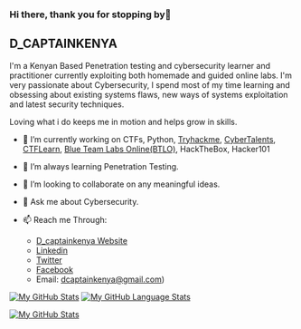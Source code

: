### Hi there, thank you for stopping by👋


## D_CAPTAINKENYA
I'm a Kenyan Based Penetration testing and cybersecurity learner and practitioner currently exploiting both homemade and guided online labs.
I'm very passionate about Cybersecurity, I spend most of my time learning and obsessing about existing systems flaws, new ways of systems exploitation and latest security techniques.

Loving what i do keeps me in motion and helps grow in skills.


- 🔭 I’m currently working on CTFs, Python, [Tryhackme](https://tryhackme.com/p/Dcaptainkenya), [CyberTalents](https://cybertalents.com/members/d_captainkenya/profile), [CTFLearn](https://ctflearn.com/user/d_captainkenya), [Blue Team Labs Online(BTLO)](https://blueteamlabs.online/home/user/11b99135332c19a8e83e3c), HackTheBox, Hacker101
- 🌱 I’m always learning Penetration Testing.
- 👯 I’m looking to collaborate on any meaningful ideas.
- 💬 Ask me about Cybersecurity.

- 📫 Reach me Through: 
     - [D_captainkenya Website](https://d-captainkenya.github.io)
     - [Linkedin](https://www.linkedin.com/in/dennis-masila-a48067160/)
     - [Twitter](https://twitter.com/d_captainkenya)
     - [Facebook](https://www.facebook.com/dee.captainkenya)
     - Email: dcaptainkenya@gmail.com)
      
[![My GitHub Stats](https://github-readme-stats.vercel.app/api/?username=d-captainkenya&count_private=true&theme=tokyonight&showicons=true)]()
[![My GitHub Language Stats](https://github-readme-stats.vercel.app/api/top-langs/?username=d-captainkenya&langs_count=5&theme=tokyonight)]()

[![My GitHub Stats](https://github-readme-streak-stats.herokuapp.com/?user=d-captainkenya)]()
